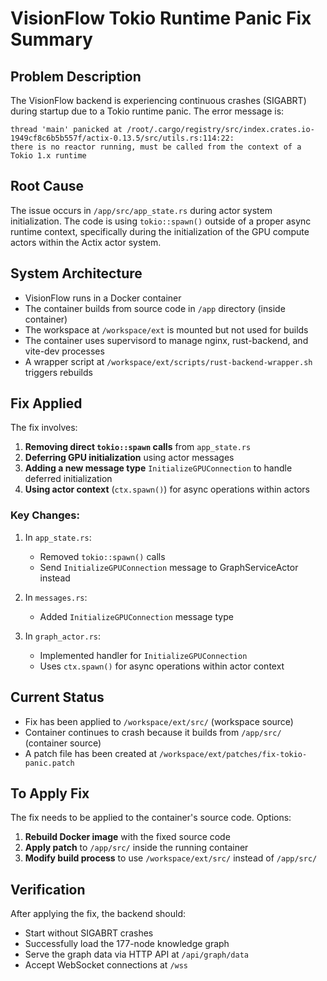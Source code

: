 # VisionFlow Tokio Runtime Panic Fix Summary

## Problem Description

The VisionFlow backend is experiencing continuous crashes (SIGABRT) during startup due to a Tokio runtime panic. The error message is:

```
thread 'main' panicked at /root/.cargo/registry/src/index.crates.io-1949cf8c6b5b557f/actix-0.13.5/src/utils.rs:114:22:
there is no reactor running, must be called from the context of a Tokio 1.x runtime
```

## Root Cause

The issue occurs in `/app/src/app_state.rs` during actor system initialization. The code is using `tokio::spawn()` outside of a proper async runtime context, specifically during the initialization of the GPU compute actors within the Actix actor system.

## System Architecture

- VisionFlow runs in a Docker container
- The container builds from source code in `/app` directory (inside container)
- The workspace at `/workspace/ext` is mounted but not used for builds
- The container uses supervisord to manage nginx, rust-backend, and vite-dev processes
- A wrapper script at `/workspace/ext/scripts/rust-backend-wrapper.sh` triggers rebuilds

## Fix Applied

The fix involves:

1. **Removing direct `tokio::spawn` calls** from `app_state.rs`
2. **Deferring GPU initialization** using actor messages
3. **Adding a new message type** `InitializeGPUConnection` to handle deferred initialization
4. **Using actor context** (`ctx.spawn()`) for async operations within actors

### Key Changes:

1. In `app_state.rs`:
   - Removed `tokio::spawn()` calls
   - Send `InitializeGPUConnection` message to GraphServiceActor instead

2. In `messages.rs`:
   - Added `InitializeGPUConnection` message type

3. In `graph_actor.rs`:
   - Implemented handler for `InitializeGPUConnection`
   - Uses `ctx.spawn()` for async operations within actor context

## Current Status

- Fix has been applied to `/workspace/ext/src/` (workspace source)
- Container continues to crash because it builds from `/app/src/` (container source)
- A patch file has been created at `/workspace/ext/patches/fix-tokio-panic.patch`

## To Apply Fix

The fix needs to be applied to the container's source code. Options:

1. **Rebuild Docker image** with the fixed source code
2. **Apply patch** to `/app/src/` inside the running container
3. **Modify build process** to use `/workspace/ext/src/` instead of `/app/src/`

## Verification

After applying the fix, the backend should:
- Start without SIGABRT crashes
- Successfully load the 177-node knowledge graph
- Serve the graph data via HTTP API at `/api/graph/data`
- Accept WebSocket connections at `/wss`
